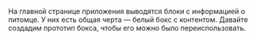 На главной странице приложения выводятся блоки с информацией о питомце. У них есть общая черта — белый бокс с контентом. Давайте создадим прототип бокса, чтобы его можно было переиспользовать.